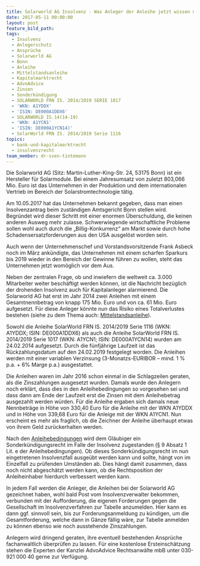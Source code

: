 ```yaml
---
title: Solarworld AG Insolvenz - Was Anleger der Anleihe jetzt wissen müssen
date: 2017-05-11 00:00:00
layout: post
feature_bild_path:
tags:
  - Insolvenz
  - Anlegerschutz
  - Ansprüche
  - Solarworld AG
  - Bonn
  - Anleihe
  - Mittelstandsanleihe
  - Kapitalmarktrecht
  - AdvoAdvice
  - Zinsen
  - Sonderkündigung
  - SOLARWORLD FRN IS. 2014/2019 SERIE 1017
  - 'WKN: A1YDDX'
  - 'ISIN: DE000A1DDX6'
  - SOLARWORLD IS.14(14-19)
  - 'WKN: A1YCN1'
  - 'ISIN: DE000A1YCN14)'
  - SolarWorld FRN IS. 2014/2019 Serie 1116
topics:
  - bank-und-kapitalmarktrecht
  - insolvenzrecht
team_member: dr-sven-tintemann
---
```



Die Solarworld AG (Sitz: Martin-Luther-King-Str. 24, 53175 Bonn) ist ein Hersteller f&uuml;r Solarmodule. Bei einem Jahresumsatz von zuletzt 803,066 Mio. Euro ist das Unternehmen in der Produktion und dem internationalen Vertrieb im Bereich der Solarstromtechnologie t&auml;tig.

Am 10.05.2017 hat das Unternehmen bekannt gegeben, dass man einen Insolvenzantrag beim zust&auml;ndigen Amtsgericht Bonn stellen wird. Begr&uuml;ndet wird dieser Schritt mit einer enormen &Uuml;berschuldung, die keinen anderen Ausweg mehr zulasse. Schwerwiegende wirtschaftliche Probleme sollen wohl auch durch die „Billig-Konkurrenz“ am Markt sowie durch hohe Schadensersatzforderungen aus den USA ausgel&ouml;st worden sein.

Auch wenn der Unternehmenschef und Vorstandsvorsitzende Frank Asbeck noch im M&auml;rz ank&uuml;ndigte, das Unternehmen mit einem scharfen Sparkurs bis 2019 wieder in den Bereich der Gewinne f&uuml;hren zu wollen, steht das Unternehmen jetzt wom&ouml;glich vor dem Aus.

Neben der zentralen Frage, ob und inwiefern die weltweit ca. 3.000 Mitarbeiter weiter besch&auml;ftigt werden k&ouml;nnen, ist die Nachricht bez&uuml;glich der drohenden Insolvenz auch f&uuml;r Kapitalanleger alarmierend. Die Solarworld AG hat erst im Jahr 2014 zwei Anleihen mit einem Gesamtnennbetrag von knapp 175 Mio. Euro und von ca. 61 Mio. Euro aufgesetzt. F&uuml;r diese Anleger k&ouml;nnte nun das Risiko eines Totalverlustes bestehen (siehe zu dem Thema auch: [Mittelstandsanleihe](http://advoadvice.de/blog/die-mittelstandsanleihe-was-anleger-wissen-mussen/)).

Sowohl die Anleihe SolarWorld FRN IS. 2014/2019 Serie 1116 (WKN: A1YDDX; ISIN: DE000A1DDX6) als auch die Anleihe SolarWorld FRN IS. 2014/2019 Serie 1017 (WKN: A1YCN1; ISIN: DE000A1YCN14) wurden am 24.02.2014 aufgesetzt. Durch die f&uuml;nfj&auml;hrige Laufzeit ist das R&uuml;ckzahlungsdatum auf den 24.02.2019 festgelegt worden. Die Anleihen werden mit einer variablen Verzinsung (3-Monatzs-EURIBOR – mind. 1 % p.a. + 6% Marge p.a.) ausgestattet.

Die Anleihen waren im Jahr 2016 schon einmal in die Schlagzeilen geraten, als die Zinszahlungen ausgesetzt wurden. Damals wurde den Anlegern noch erkl&auml;rt, dass dies in den Anleihebedingungen so vorgesehen sei und dass dann am Ende der Laufzeit erst die Zinsen mit dem Anleihebetrag ausgezahlt werden w&uuml;rden. F&uuml;r die Anleihe ergaben sich damals neue Nennbetr&auml;ge in H&ouml;he von 330,40 Euro f&uuml;r die Anleihe mit der WKN A1YDDX und in H&ouml;he von 339,68 Euro f&uuml;r die Anleige mit der WKN A1YCN1. Nun erscheint es mehr als fraglich, ob die Zeichner der Anleihe &uuml;berhaupt etwas von ihrem Geld zur&uuml;ckerhalten werden.

Nach den [Anleihebedingungen](http://www.solarworld.de/fileadmin/sites/sw/ir/pdf/wertpapierprospekte/Anleihebedingungen_Serie_1116.pdf) wird dem Gl&auml;ubiger ein Sonderk&uuml;ndigungsrecht im Falle der Insolvenz zugestanden (&sect; 9 Absatz 1 Lit. e der Anleihebedingungen). Ob dieses Sonderk&uuml;ndigungsrecht im nun eingetretenen Insolvenzfall ausge&uuml;bt werden kann und sollte, h&auml;ngt von im Einzelfall zu pr&uuml;fenden Umst&auml;nden ab. Dies h&auml;ngt damit zusammen, dass noch nicht abgesch&auml;tzt werden kann, ob die Rechtsposition der Anleiheinhaber hierdurch verbessert werden kann.

In jedem Fall werden die Anleger, die Anleihen bei der Solarworld AG gezeichnet haben, wohl bald Post vom Insolvenzverwalter bekommen, verbunden mit der Aufforderung, die eigenen Forderungen gegen die Gesellschaft im Insolvenzverfahren zur Tabelle anzumelden. Hier kann es dann ggf. sinnvoll sein, bis zur Forderungsanmeldung zu k&uuml;ndigen, um die Gesamtforderung, welche dann in G&auml;nze f&auml;llig w&auml;re, zur Tabelle anmelden zu k&ouml;nnen ebenso wie noch ausstehende Zinszahlungen.

Anlegern wird dringend geraten, ihre eventuell bestehenden Anspr&uuml;che fachanwaltlich &uuml;berpr&uuml;fen zu lassen. F&uuml;r eine kostenlose Ersteinsch&auml;tzung stehen die Experten der Kanzlei AdvoAdvice Rechtsanw&auml;lte mbB unter 030-921 000 40 gerne zur Verf&uuml;gung.